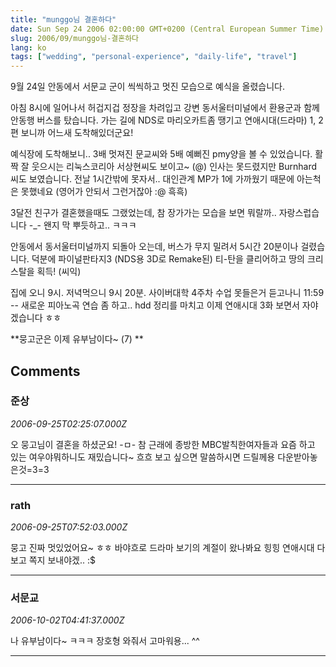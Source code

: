 ```yaml
---
title: "munggo님 결혼하다"
date: Sun Sep 24 2006 02:00:00 GMT+0200 (Central European Summer Time)
slug: 2006/09/munggo님-결혼하다
lang: ko
tags: ["wedding", "personal-experience", "daily-life", "travel"]
---
```


9월 24일 안동에서 서문교 군이 씩씩하고 멋진 모습으로 예식을 올렸습니다.

아침 8시에 일어나서 허겁지겁 정장을 차려입고
강변 동서울터미널에서 환용군과 함께 안동행 버스를 탔습니다.
가는 길에 NDS로 마리오카트좀 땡기고 연애시대(드라마) 1, 2편 보니까
어느새 도착해있더군요!

예식장에 도착해보니.. 3배 멋져진 문교씨와 5배 예뻐진 pmy양을 
볼 수 있었습니다. 활짝 잘 웃으시는 리눅스코리아 서상현씨도 보이고~ (@)
인사는 못드렸지만 Burnhard 씨도 보였습니다. 
전날 1시간밖에 못자서.. 대인관계 MP가 1에 가까웠기 때문에 
아는척은 못했네요 (영어가 안되서 그런거잖아 :@ 흑흑)

3달전 친구가 결혼했을때도 그랬었는데, 참 장가가는 모습을 보면
뭐랄까.. 자랑스럽습니다 -_- 왠지 막 뿌듯하고.. ㅋㅋㅋ

안동에서 동서울터미널까지 되돌아 오는데, 버스가 무지 밀려서 5시간 20분이나 걸렸습니다. 
덕분에 파이널판타지3 (NDS용 3D로 Remake된) 티-탄을 클리어하고 땅의 크리스탈을 획득! (씨익) 

집에 오니 9시. 
저녁먹으니 9시 20분. 
사이버대학 4주차 수업 못들은거 듣고나니 11:59 --
새로운 피아노곡 연습 좀 하고.. hdd 정리를 마치고
이제 연애시대 3화 보면서 자야겠습니다 ㅎㅎ

**뭉고군은 이제 유부남이다~ (7) **

## Comments

### 준상
*2006-09-25T02:25:07.000Z*

오 뭉고님이 결혼을 하셨군요! -ㅁ-
참 근래에 종방한 MBC발칙한여자들과 요즘 하고 있는 여우야뭐하니도 재밌습니다~
흐흐 보고 싶으면 말씀하시면 드릴께용 다운받아놓은것=3=3

---

### rath
*2006-09-25T07:52:03.000Z*

뭉고 진짜 멋있었어요~ ㅎㅎ 
바야흐로 드라마 보기의 계절이 왔나봐요 힝힝 연애시대 다보고 
쪽지 보내야겠.. :$

---

### 서문교
*2006-10-02T04:41:37.000Z*

나 유부남이다~ ㅋㅋㅋ
장호형 와줘서 고마워용... ^^

---
